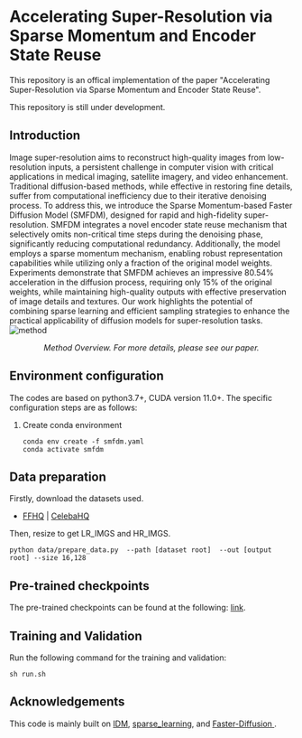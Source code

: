 <TOC>

# Accelerating Super-Resolution via Sparse Momentum and Encoder State Reuse 

This repository is an offical implementation of the paper "Accelerating Super-Resolution via Sparse Momentum and Encoder State Reuse".

This repository is still under development.
## Introduction
Image super-resolution aims to reconstruct high-quality images from low-resolution inputs, a persistent challenge in computer vision with critical applications in medical imaging, satellite imagery, and video enhancement. Traditional diffusion-based methods, while effective in restoring fine details, suffer from computational inefficiency due to their iterative denoising process. To address this, we introduce the Sparse Momentum-based Faster Diffusion Model (SMFDM), designed for rapid and high-fidelity super-resolution. SMFDM integrates a novel encoder state reuse mechanism that selectively omits non-critical time steps during the denoising phase, significantly reducing computational redundancy. Additionally, the model employs a sparse momentum mechanism, enabling robust representation capabilities while utilizing only a fraction of the original model weights. Experiments demonstrate that SMFDM achieves an impressive 80.54\% acceleration in the diffusion process, requiring only 15\% of the original weights, while maintaining high-quality outputs with effective preservation of image details and textures. Our work highlights the potential of combining sparse learning and efficient sampling strategies to enhance the practical applicability of diffusion models for super-resolution tasks.
<img src=".\doc\method.png" alt="method" />

<div align="center">
<em>Method Overview. For more details, please see our paper.
  </em>
</div>

## Environment configuration

The codes are based on python3.7+, CUDA version 11.0+. The specific configuration steps are as follows:

1. Create conda environment
   
   ```shell
   conda env create -f smfdm.yaml
   conda activate smfdm
   ```
## Data preparation
Firstly, download the datasets used.
- [FFHQ](https://github.com/NVlabs/ffhq-dataset) | [CelebaHQ](https://www.kaggle.com/badasstechie/celebahq-resized-256x256)

Then, resize to get LR_IMGS and HR_IMGS.
```
python data/prepare_data.py  --path [dataset root]  --out [output root] --size 16,128 
```
## Pre-trained checkpoints

The pre-trained checkpoints can be found at the following: [link](https://drive.google.com/drive/folders/1VISy9fVWa9iOSr6F4oVtKVTOViWuKohQ?usp=drive_link).
## Training and Validation
Run the following command for the training and validation:

   ```shell
   sh run.sh
   ```
## Acknowledgements
This code is mainly built on [IDM](https://github.com/Ree1s/IDM), [sparse_learning](https://github.com/TimDettmers/sparse_learning), and [Faster-Diffusion
](https://github.com/hutaiHang/Faster-Diffusion).
